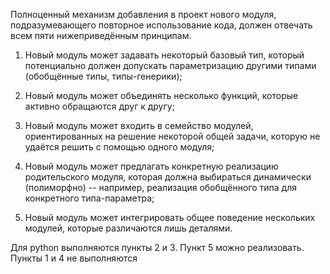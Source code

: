 Полноценный механизм добавления в проект нового модуля, подразумевающего повторное использование кода, должен отвечать всем пяти нижеприведённым принципам.

1. Новый модуль может задавать некоторый базовый тип, который потенциально должен допускать параметризацию другими типами (обобщённые типы, типы-генерики);

2. Новый модуль может объединять несколько функций, которые активно обращаются друг к другу;

3. Новый модуль может входить в семейство модулей, ориентированных на решение некоторой общей задачи, которую не удаётся решить с помощью одного модуля;

4. Новый модуль может предлагать конкретную реализацию родительского модуля, которая должна выбираться динамически (полиморфно) -- например, реализация обобщённого типа для конкретного типа-параметра;

5. Новый модуль может интегрировать общее поведение нескольких модулей, которые различаются лишь деталями.

Для python выполняются пункты 2 и 3. Пункт 5 можно реализовать. Пункты 1 и 4 не выполняются